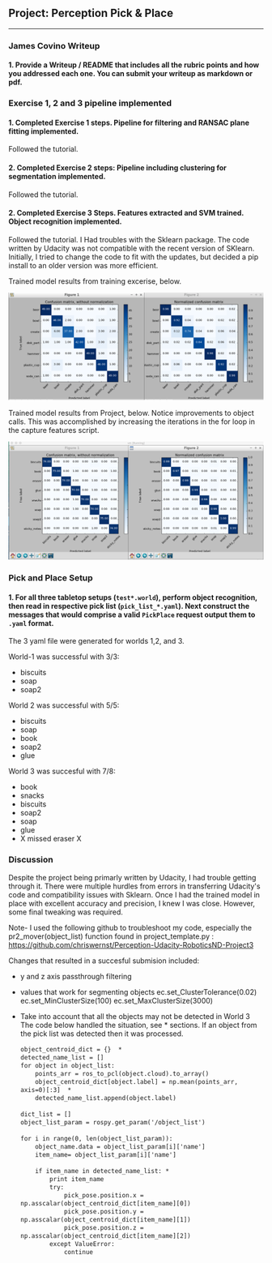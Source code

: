 ## Project: Perception Pick & Place

---
### James Covino Writeup 

#### 1. Provide a Writeup / README that includes all the rubric points and how you addressed each one.  You can submit your writeup as markdown or pdf.  

### Exercise 1, 2 and 3 pipeline implemented
#### 1. Completed Exercise 1 steps. Pipeline for filtering and RANSAC plane fitting implemented.
Followed the tutorial.
#### 2. Completed Exercise 2 steps: Pipeline including clustering for segmentation implemented.  
Followed the tutorial.
#### 2. Completed Exercise 3 Steps.  Features extracted and SVM trained.  Object recognition implemented.
Followed the tutorial. I Had troubles with the Sklearn package. The code written by Udacity was not compatible with the recent version of SKlearn. Initially, I tried to change the code to fit with the updates, but decided a pip install to an older version was more efficient. 

Trained model results from training excerise, below.

![image-1](./training_result_Excercise.png)

Trained model results from Project, below.  Notice improvements to object calls. This was accomplished by increasing the iterations in the for loop in the capture features script.

![image-2](./Training_result_project.png)

### Pick and Place Setup

#### 1. For all three tabletop setups (`test*.world`), perform object recognition, then read in respective pick list (`pick_list_*.yaml`). Next construct the messages that would comprise a valid `PickPlace` request output them to `.yaml` format.

The 3 yaml file were generated for worlds 1,2, and 3. 

World-1 was successful with 3/3:
* biscuits
* soap
* soap2

World 2 was successful with 5/5:
* biscuits
* soap
* book
* soap2
* glue

World 3 was succesful with 7/8:
* book
* snacks
* biscuits
* soap2
* soap
* glue
* X missed eraser X

### Discussion
Despite the project being primarly written by Udacity, I had trouble getting through it. There were multiple hurdles from errors in transferring Udacity's code and compatibility issues with Sklearn.  Once I had the trained model in place with excellent accuracy and precision, I knew I was close. However, some final tweaking was required.

Note- I used the following github to troubleshoot my code, especially the pr2_mover(object_list) function found in project_template.py :   https://github.com/chriswernst/Perception-Udacity-RoboticsND-Project3

Changes that resulted in a succesful submision included:
* y and z axis passthrough filtering
* values that work for segmenting objects
    ec.set_ClusterTolerance(0.02)  
    ec.set_MinClusterSize(100)
    ec.set_MaxClusterSize(3000)

* Take into account that all the objects may not be detected in World 3
	The code below handled the situation, see * sections. If an object from the pick list was detected then it was processed.
	~~~~
    object_centroid_dict = {}  *
    detected_name_list = []
    for object in object_list:
        points_arr = ros_to_pcl(object.cloud).to_array()
        object_centroid_dict[object.label] = np.mean(points_arr, axis=0)[:3]  *
        detected_name_list.append(object.label) 

    dict_list = []
    object_list_param = rospy.get_param('/object_list')
    
    for i in range(0, len(object_list_param)):
        object_name.data = object_list_param[i]['name']
        item_name= object_list_param[i]['name']

        if item_name in detected_name_list: *
            print item_name
            try:
                pick_pose.position.x = np.asscalar(object_centroid_dict[item_name][0])
                pick_pose.position.y = np.asscalar(object_centroid_dict[item_name][1])
                pick_pose.position.z = np.asscalar(object_centroid_dict[item_name][2])
            except ValueError:
                continue

	~~~~




